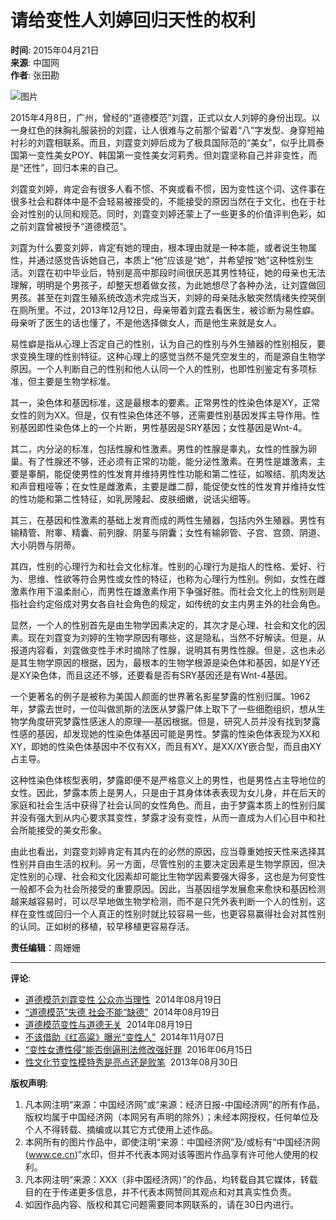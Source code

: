 # 请给变性人刘婷回归天性的权利

**时间**: 2015年04月21日  
**来源**: 中国网  
**作者**: 张田勘

![图片](http://www.ce.cn/images/mdy_sou.gif)

2015年4月8日，广州，曾经的“道德模范”刘霆，正式以女人刘婷的身份出现。以一身红色的抹胸礼服装扮的刘霆，让人很难与之前那个留着“八”字发型、身穿短袖衬衫的刘霆相联系。而且，刘霆变刘婷后成为了极具国际范的“美女”，似乎比肩泰国第一变性美女POY、韩国第一变性美女河莉秀。但刘霆坚称自己并非变性，而是“还性”，回归本来的自己。

刘霆变刘婷，肯定会有很多人看不惯、不爽或看不惯，因为变性这个词、这件事在很多社会和群体中是不会轻易被接受的，不能接受的原因当然在于文化，也在于社会对性别的认同和规范。同时，刘霆变刘婷还蒙上了一些更多的价值评判色彩，如之前刘霆曾被授予“道德模范”。

刘霆为什么要变刘婷，肯定有她的理由，根本理由就是一种本能，或者说生物属性，并通过感觉告诉她自己，本质上“他”应该是“她”，并希望按“她”这种性别生活。刘霆在初中毕业后，特别是高中那段时间很厌恶其男性特征，她的母亲也无法理解，明明是个男孩子，却整天想着做女孩，为此她想尽了各种办法，让刘霆做回男孩。甚至在刘霆生殖系统改造术完成当天，刘婷的母亲陆永敏突然情绪失控哭倒在厕所里。不过，2013年12月12日，母亲带着刘霆去看医生，被诊断为易性癖。母亲听了医生的话也懂了，不是他选择做女人，而是他生来就是女人。

易性癖是指从心理上否定自己的性别，认为自己的性别与外生殖器的性别相反，要求变换生理的性别特征。这种心理上的感觉当然不是凭空发生的，而是源自生物学原因。一个人判断自己的性别和他人认同一个人的性别，也即性别鉴定有多项标准，但主要是生物学标准。

其一，染色体和基因标准，这是最根本的要素。正常男性的性染色体是XY，正常女性的则为XX。但是，仅有性染色体还不够，还需要性别基因发挥主导作用。性别基因即性染色体上的一个片断，男性基因是SRY基因；女性基因是Wnt-4。

其二，内分泌的标准，包括性腺和性激素。男性的性腺是睾丸，女性的性腺为卵巢。有了性腺还不够，还必须有正常的功能，能分泌性激素。在男性是雄激素，主要是睾酮，能促使男性的性发育并维持男性性功能和第二性征，如喉结、肌肉发达和声音粗哑等；在女性是雌激素，主要是雌二醇，能促使女性的性发育并维持女性的性功能和第二性特征，如乳房隆起、皮肤细嫩，说话尖细等。

其三，在基因和性激素的基础上发育而成的两性生殖器，包括内外生殖器。男性有输精管、附睾、精囊、前列腺、阴茎与阴囊；女性有输卵管、子宫、宫颈、阴道、大小阴唇与阴蒂。

其四，性别的心理行为和社会文化标准。性别的心理行为是指人的性格、爱好、行为、思维、性欲等符合男性或女性的特征，也称为心理行为性别。例如，女性在雌激素作用下温柔耐心，而男性在雄激素作用下争强好胜。而社会文化上的性别则是指社会约定俗成对男女各自社会角色的规定，如传统的女主内男主外的社会角色。

显然，一个人的性别首先是由生物学因素决定的，其次才是心理、社会和文化的因素。现在刘霆变为刘婷的生物学原因有哪些，这是隐私，当然不好解读。但是，从报道内容看，刘霆做变性手术时摘除了性腺，说明其有男性性腺。但是，这也未必是其生物学原因的根据，因为，最根本的生物学根源是染色体和基因，如是YY还是XY染色体，而且这还不够，还要看是否有SRY基因还是有Wnt-4基因。

一个更著名的例子是被称为美国人颜面的世界著名影星梦露的性别归属。1962年，梦露去世时，一位叫做凯斯的法医从梦露尸体上取下了一些细胞组织，想从生物学角度研究梦露性感迷人的原理──基因根据。但是，研究人员并没有找到梦露性感的基因，却发现她的性染色体基因可能是男性。梦露的性染色体表现为XX和XY，即她的性染色体基因中不仅有XX，而且有XY，是XX/XY嵌合型，而且由XY占主导。

这种性染色体核型表明，梦露即便不是严格意义上的男性，也是男性占主导地位的女性。因此，梦露本质上是男人，只是由于其身体体表表现为女儿身，并在后天的家庭和社会生活中获得了社会认同的女性角色。而且，由于梦露本质上的性别归属并没有强大到从内心要求其变性，梦露才没有变性，从而一直成为人们心目中和社会所能接受的美女形象。

由此也看出，刘霆变刘婷肯定有其内在的必然的原因，应当尊重她按天性来选择其性别并自由生活的权利。另一方面，尽管性别的主要决定因素是生物学原因，但决定性别的心理、社会和文化因素却可能比生物学因素要强大得多，这也是为何变性一般都不会为社会所接受的重要原因。因此，当基因组学发展愈来愈快和基因检测越来越容易时，可以尽早地做生物学检测，而不是只凭外表判断一个人的性别，这样在变性或回归一个人真正的性别时就比较容易一些，也更容易赢得社会对其性别的认同。正如树的移植，较早移植更容易存活。

**责任编辑**：周姗姗

---

**评论**:
- [道德模范刘霆变性 公众亦当理性](../../201408/19/t20140819_3381838.shtml)  2014年08月19日  
- [“道德模范”失德 社会不能“缺德”](../../201408/19/t20140819_3381478.shtml)  2014年08月19日  
- [道德模范变性与道德无关](../../201408/19/t20140819_3378288.shtml)  2014年08月19日  
- [不该借助《红高粱》曝光“变性人”](../../201411/07/t20141107_3867112.shtml)  2014年11月07日  
- [“变性女遭性侵”能否倒逼刑法修改强奸罪](../../201606/15/t20160615_12862464.shtml)  2016年06月15日  
- [性文化节变性模特秀是亮点还是败笔](../../201308/30/t20130830_1265142.shtml)  2013年08月30日  

**版权声明**:  
1. 凡本网注明“来源：中国经济网”或“来源：经济日报-中国经济网”的所有作品，版权均属于中国经济网（本网另有声明的除外）；未经本网授权，任何单位及个人不得转载、摘编或以其它方式使用上述作品。  
2. 本网所有的图片作品中，即使注明“来源：中国经济网”及/或标有“中国经济网(www.ce.cn)”水印，但并不代表本网对该等图片作品享有许可他人使用的权利。  
3. 凡本网注明“来源：XXX（非中国经济网）”的作品，均转载自其它媒体，转载目的在于传递更多信息，并不代表本网赞同其观点和对其真实性负责。  
4. 如因作品内容、版权和其它问题需要同本网联系的，请在30日内进行。